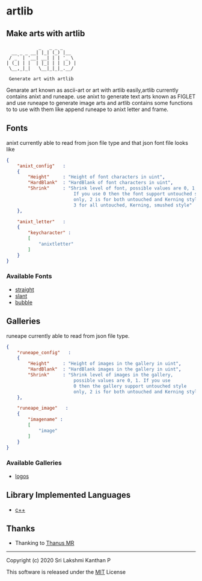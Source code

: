 <!--
 Copyright (c) 2020 Sri Lakshmi Kanthan P
 
 This software is released under the MIT License.
 https://opensource.org/licenses/MIT
-->

# **artlib**

## Make arts with artlib

~~~~~artlib
            _   _ _ _
  __ _ _ __| |_| (_) |__  
 / _` | '__| __| | | '_ \
| (_| | |  | |_| | | |_) |
 \__,_|_|   \__|_|_|_.__/

 Generate art with artlib
~~~~~

Genarate art known as ascii-art or art with artlib easily,artlib currently contains
anixt and runeape. use anixt to generate text arts known as FIGLET and use runeape to
generate image arts and artlib contains some functions to to use with them like append
runeape to anixt letter and frame.

## Fonts

anixt currently able to read from json file type and that json font file looks like

~~~~~json
{
    "anixt_config"   :
    {
        "Height"     : "Height of font characters in uint",
        "HardBlank"  : "HardBlank of font characters in uint",
        "Shrink"     : "Shrink level of font, possible values are 0, 1, 2
                         If you use 0 then the font support untouched style
                         only, 2 is for both untouched and Kerning style,
                         3 for all untouched, Kerning, smushed style"
    },

    "anixt_letter"   :
    {
        "keycharacter" :
        [
            "anixtletter"
        ]
    }
}
~~~~~

### Available Fonts

- [straight](1.fonts%20-%20json/straight.json)
- [slant](1.fonts%20-%20json/slant.json)
- [bubble](1.fonts%20-%20json/bubble.json)

## Galleries

runeape currently able to read from json file type.

~~~~~json
{
    "runeape_config"   :
    {
        "Height"     : "Height of images in the gallery in uint",
        "HardBlank"  : "HardBlank images in the gallery in uint",
        "Shrink"     : "Shrink level of images in the gallery,
                         possible values are 0, 1. If you use
                         0 then the gallery support untouched style
                         only, 2 is for both untouched and Kerning style"
    },

    "runeape_image"   :
    {
        "imagename" :
        [
            "image"
        ]
    }
}
~~~~~

### Available Galleries

- [logos](2.galleries%20-%20json/logos.json)

## Library Implemented Languages

- [c++](artlib%20-%20c++)

## Thanks

- Thanking to [Thanus MR](https://github.com/Thanus-MR)

-----

Copyright (c) 2020 Sri Lakshmi Kanthan P

This software is released under the [MIT](https://opensource.org/licenses/MIT) License
